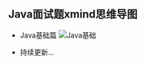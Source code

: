 ## Java面试题xmind思维导图
* Java基础篇
![Java基础](https://user-images.githubusercontent.com/49463794/166704122-874eae11-cc95-4565-8450-b7250e53f617.png)

* 持续更新...
